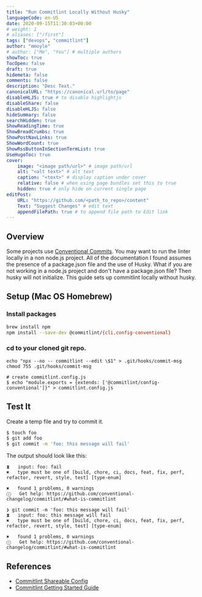 ```yaml
---
title: "Run Commitlint Locally Without Husky"
languageCode: en-US
date: 2020-09-15T11:30:03+00:00
# weight: 1
# aliases: ["/first"]
tags: ["devops", "commitlint"]
author: "mmoyle"
# author: ["Me", "You"] # multiple authors
showToc: true
TocOpen: false
draft: true
hidemeta: false
comments: false
description: "Desc Text."
canonicalURL: "https://canonical.url/to/page"
disableHLJS: true # to disable highlightjs
disableShare: false
disableHLJS: false
hideSummary: false
searchHidden: true
ShowReadingTime: true
ShowBreadCrumbs: true
ShowPostNavLinks: true
ShowWordCount: true
ShowRssButtonInSectionTermList: true
UseHugoToc: true
cover:
    image: "<image path/url>" # image path/url
    alt: "<alt text>" # alt text
    caption: "<text>" # display caption under cover
    relative: false # when using page bundles set this to true
    hidden: true # only hide on current single page
editPost:
    URL: "https://github.com/<path_to_repo>/content"
    Text: "Suggest Changes" # edit text
    appendFilePath: true # to append file path to Edit link
---
```


## Overview
Some projects use [Conventional Commits](https://www.conventionalcommits.org/en/v1.0.0/). You may want to run the linter locally in a non node.js project. All of the documentation I found assumes the presence of a package.json file and the use of Husky. What if you are not working in a node.js project and don't have a package.json file? Then husky will not initialize. This guide sets up commitlint locally without husky.

## Setup (Mac OS Homebrew)

### Install packages

```bash
brew install npm
npm install --save-dev @commitlint/{cli,config-conventional}

```
### cd to your cloned git repo.

```
echo "npx --no -- commitlint --edit \$1" > .git/hooks/commit-msg
chmod 755 .git/hooks/commit-msg

# create commitlint.config.js
$ echo "module.exports = {extends: ['@commitlint/config-conventional']}" > commitlint.config.js
```

## Test It
Create a temp file and try to commit it.

```bash
$ touch foo
$ git add foo
$ git commit -m 'foo: this message will fail'

```

The output should look like this:

```
⧗   input: foo: fail
✖   type must be one of [build, chore, ci, docs, feat, fix, perf, refactor, revert, style, test] [type-enum]

✖   found 1 problems, 0 warnings
ⓘ   Get help: https://github.com/conventional-changelog/commitlint/#what-is-commitlint

❯ git commit -m 'foo: this message will fail'
⧗   input: foo: this message will fail
✖   type must be one of [build, chore, ci, docs, feat, fix, perf, refactor, revert, style, test] [type-enum]

✖   found 1 problems, 0 warnings
ⓘ   Get help: https://github.com/conventional-changelog/commitlint/#what-is-commitlint
```

## References
- [Commitlint Shareable Config](https://commitlint.js.org/concepts/shareable-config.html)
- [Commitlint Getting Started Guide](https://commitlint.js.org/guides/getting-started.html)
